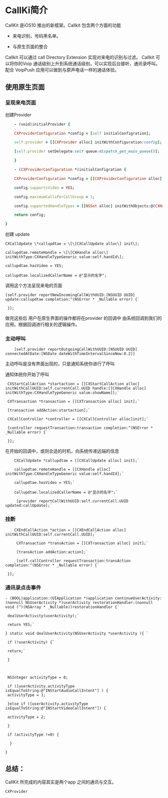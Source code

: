 # CallKi简介

CallKit 是iOS10 推出的新框架。Callkit 包含两个方面的功能

* 来电识别，号码黑名单。

* 与原生页面的整合


Callkit 可以通过 call Directory Extension 实现对来电的识别与过滤。
Callkit 可以将你的Voip 通话级别上升到系统通话级别，可以实现后台接听，通讯录呼叫。
            配合 VoipPush 应用可以做到与原声电话一样的通话体验。

## 使用原生页面

### 呈现来电页面

创建Provider

```ruby
    - (void)initialProvider {

    CXProviderConfiguration *config = [self initialConfigration];

    self.provider = [[CXProvider alloc] initWithConfiguration:config];

    [self.provider setDelegate:self queue:dispatch_get_main_queue()];

    }

    - (CXProviderConfiguration *)initialConfigration {

    CXProviderConfiguration *config = [[CXProviderConfiguration alloc]    initWithLocalizedName:self.appName];

    config.supportsVideo = YES;

    config.maximumCallsPerCallGroup = 1;

    config.supportedHandleTypes = [[NSSet alloc] initWithObjects:@(CXHandleTypePhoneNumber), nil];

    return config;

}

```

创建 update

```
CXCallUpdate \*callupdtae = \[\[CXCallUpdate alloc\] init\];

callupdtae.remoteHandle = \[\[CXHandle alloc\] initWithType:CXHandleTypeGeneric value:self.handId\];

callupdtae.hasVideo = YES;

callupdtae.localizedCallerName = @"显示的名字";
```

调用这个方法呈现来电的页面

    [self.provider reportNewIncomingCallWithUUID:[NSUUID UUID] update:callupdtae completion:^(NSError * _Nullable error) {`

     }];

做完这些后 用户在原生界面的操作都将在provider 的回调中 由系统回调到我们的应用。根据回调进行相关的逻辑操作。

### 主动呼叫

```
    [self.provider reportOutgoingCallWithUUID:[NSUUID UUID] connectedAtDate:[NSDate dateWithTimeIntervalSinceNow:0.2]] 
```

主动呼叫是没有界面出现的，只是通知系统你进行了呼叫

通知体统你开始了呼叫

     CXStartCallAction *startaction = [[CXStartCallAction alloc] initWithCallUUID:self.currentCall.UUID handle:[[CXHandle alloc] initWithType:CXHandleTypeGeneric value:showName]];`

     CXTransaction *transaction = [[CXTransaction alloc] init];`

     [transaction addAction:startaction];`

     CXCallController *controller = [[CXCallController alloc]init];`

     [controller requestTransaction:transaction completion:^(NSError * _Nullable error) {`

     }];

在开始的回调中，或则合适的时机，向系统传递远端的信息

        CXCallUpdate *callupdtae = [[CXCallUpdate alloc] init];`

        callupdtae.remoteHandle = [[CXHandle alloc] initWithType:CXHandleTypeGeneric value:self.handId];`

        callupdtae.hasVideo = YES;`

        callupdtae.localizedCallerName = @"显示的名字";`

         [provider reportCallWithUUID:self.currentCall.UUID updated:callUpdate];`

### 挂断

        CXEndCallAction *action = [[CXEndCallAction alloc] initWithCallUUID:self.currentCall.UUID];`

         CXTransaction *transAction = [[CXTransaction alloc] init];`

         [transAction addAction:action];`

         [self.callController requestTransaction:transAction completion:^(NSError * _Nullable error) {`

     }];

### 通讯录点击事件

    - (BOOL)application:(UIApplication *)application continueUserActivity:(nonnull NSUserActivity *)userActivity restorationHandler:(nonnull void (^)(NSArray * _Nullable))restorationHandler {`

     dealUserActivity(userActivity);`

     return YES;`

    } static void dealUserActivity(NSUserActivity *userActivity ){ `

     if (!userActivity) {`

     return;`

     }



     NSInteger activityType = 0;

     if ([userActivity.activityType isEqualToString:@"INStartAudioCallIntent"] ) {
     activityType = 1;

     }else if ([userActivity.activityType isEqualToString:@"INStartVideoCallIntent"]) {

     activityType = 2;

     }

     if (activityType !=0) {

      }

    }

## 总结：

CallKit 所完成的内容其实是两个app 之间的通讯与交互。


```
CXProvider 

```


